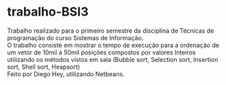 # trabalho-BSI3
Trabalho realizado para o primeiro semestre da disciplina de Técnicas de programação do curso Sistemas de Informação.  
O trabalho consiste em mostrar o tempo de execução para a ordenação de um vetor de 10mil á 50mil posições compostos por valores
Inteiros utilizando os métodos vistos em sala (Bubble sort, Selection sort, Insertion sort, Shell sort, Heapsort)  
Feito por Diego Hey, utilizando Netbeans.
